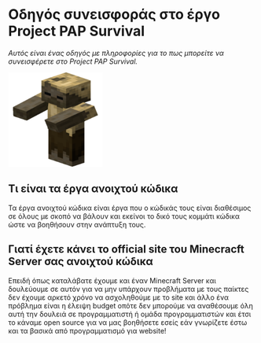 # Οδηγός συνεισφοράς στο έργο Project PAP Survival

*Αυτός είναι ένας οδηγός με πληροφορίες για το πως μπορείτε να συνεισφέρετε στο Project PAP Survival.*

![Thumbnail of Project PAP Survival](docs/media/android-chrome-192x192.png)
  
## Τι είναι τα έργα ανοιχτού κώδικα

Τα έργα ανοιχτού κώδικα είναι έργα που ο κώδικάς τους είναι διαθέσιμος σε όλους με σκοπό να βάλουν και εκείνοι το δικό τους κομμάτι κώδικα ώστε να βοηθήσουν στην ανάπτυξη τους.

## Γιατί έχετε κάνει το official site του Minecracft Server σας ανοιχτού κώδικα

Επειδή όπως καταλάβατε έχουμε και έναν Minecraft Server και δουλεύουμε σε αυτόν για να μην υπάρχουν προβλήματα με τους παίκτες δεν έχουμε αρκετό χρόνο να ασχοληθούμε με το site και άλλο ένα πρόβλημα είναι η έλειψη budget οπότε δεν μπορούμε να αναθέσουμε όλη αυτή την δουλειά σε προγραμματιστή ή ομάδα προγραμματιστών και έτσι το κάναμε open source για να μας βοηθήσετε εσείς εάν γνωρίζετε έστω και τα βασικά από προγραμματισμό για website!
